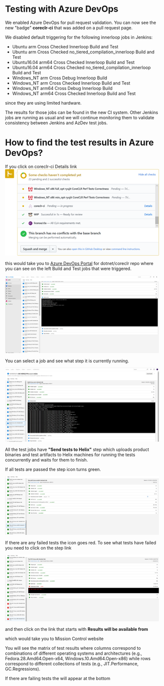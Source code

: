 Testing with Azure DevOps
===

We enabled Azure DevOps for pull request validation. You can now see the new "badge" **coreclr-ci** that was added on a pull request page.

We disabled default triggering for the following innerloop jobs in Jenkins:

* Ubuntu arm Cross Checked Innerloop Build and Test
* Ubuntu arm Cross Checked no_tiered_compilation_innerloop Build and Test
* Ubuntu16.04 arm64 Cross Checked Innerloop Build and Test 
* Ubuntu16.04 arm64 Cross Checked no_tiered_compilation_innerloop Build and Test
* Windows_NT arm Cross Debug Innerloop Build
* Windows_NT arm Cross Checked Innerloop Build and Test
* Windows_NT arm64 Cross Debug Innerloop Build
* Windows_NT arm64 Cross Checked Innerloop Build and Test

since they are using limited hardware.

The results for those jobs can be found in the new CI system. 
Other Jenkins jobs are running as usual and we will continue monitoring them to validate consistency between Jenkins and AzDev test jobs.

# How to find the test results in Azure DevOps?

If you click on coreclr-ci Details link 
![coreclr-ci-badge](coreclr-ci-badge.png)

this would take you to [Azure DevOps Portal](https://dev.azure.com/dnceng/public/_build?definitionId=228) for dotnet/coreclr repo where you can see on the left Build and Test jobs that were triggered.

![azdev-portal](azdev-portal.png)

You can select a job and see what step it is currently running.

![azdev-job-step](azdev-job-step.png)

All the test jobs have **"Send tests to Helix"** step which uploads product binaries and test artifacts to Helix machines for running the tests concurrently and waits for them to finish.

If all tests are passed the step icon turns green. 

![azdev-job-step-green](azdev-job-step-green.png)

If there are any failed tests the icon goes red. To see what tests have failed you need to click on the step link

![azdev-job-step-red](azdev-job-step-red.png)

and then click on the link that starts with **Results will be available from**

which would take you to Mission Control website

You will see the matrix of test results where columns correspond to combinations of different operating systems and architectures (e.g., Fedora.28.Amd64.Open-x64, Windows.10.Amd64.Open-x86) while rows correspond to different collections of tests (e.g.,  JIT.Performance, GC.Regressions).

If there are failing tests the will appear at the bottom 



